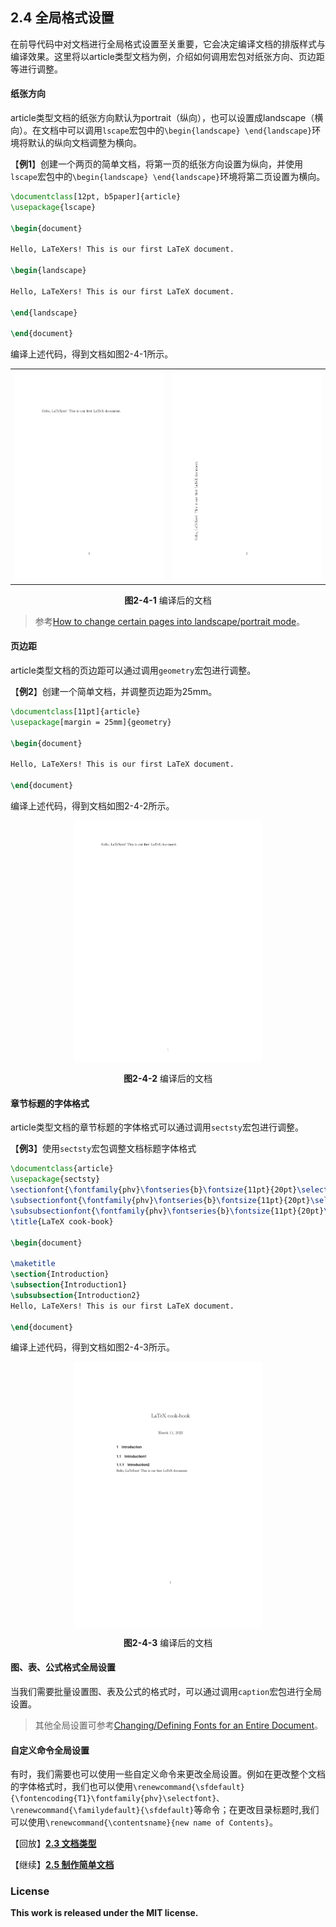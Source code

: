 ## 2.4 全局格式设置

在前导代码中对文档进行全局格式设置至关重要，它会决定编译文档的排版样式与编译效果。这里将以article类型文档为例，介绍如何调用宏包对纸张方向、页边距等进行调整。

#### 纸张方向

article类型文档的纸张方向默认为portrait（纵向），也可以设置成landscape（横向）。在文档中可以调用`lscape`宏包中的`\begin{landscape} \end{landscape}`环境将默认的纵向文档调整为横向。

【**例1**】创建一个两页的简单文档，将第一页的纸张方向设置为纵向，并使用`lscape`宏包中的`\begin{landscape} \end{landscape}`环境将第二页设置为横向。

```tex
\documentclass[12pt, b5paper]{article}
\usepackage{lscape}

\begin{document}

Hello, LaTeXers! This is our first LaTeX document.

\begin{landscape}

Hello, LaTeXers! This is our first LaTeX document.

\end{landscape}

\end{document}
```

编译上述代码，得到文档如图2-4-1所示。

<p align="center">
<table>
<tr>
<td><img align="middle" src="docs/latex/chapter-2/graphics/example2_4_1_1.png" width="300"></td>
<td><img align="middle" src="docs/latex/chapter-2/graphics/example2_4_1_2.png" width="300"></td>
</tr>
</table>
</p>

<center><b>图2-4-1</b> 编译后的文档</center>


> 参考[How to change certain pages into landscape/portrait mode](https://tex.stackexchange.com/q/337/227605)。

#### 页边距

article类型文档的页边距可以通过调用`geometry`宏包进行调整。

【**例2**】创建一个简单文档，并调整页边距为25mm。

```tex
\documentclass[11pt]{article}
\usepackage[margin = 25mm]{geometry}

\begin{document}

Hello, LaTeXers! This is our first LaTeX document.

\end{document}
```
编译上述代码，得到文档如图2-4-2所示。

<p align="center">
<img align="middle" src="docs/latex/chapter-2/graphics/example2_4_21.png" width="300" />
</p>

<center><b>图2-4-2</b> 编译后的文档</center>


#### 章节标题的字体格式

article类型文档的章节标题的字体格式可以通过调用`sectsty`宏包进行调整。

【**例3**】使用`sectsty`宏包调整文档标题字体格式

```tex
\documentclass{article}
\usepackage{sectsty}
\sectionfont{\fontfamily{phv}\fontseries{b}\fontsize{11pt}{20pt}\selectfont} %一级标题字体格式设置
\subsectionfont{\fontfamily{phv}\fontseries{b}\fontsize{11pt}{20pt}\selectfont} %二级标题字体格式设置
\subsubsectionfont{\fontfamily{phv}\fontseries{b}\fontsize{11pt}{20pt}\selectfont} %三级标题字体格式设置
\title{LaTeX cook-book}

\begin{document}

\maketitle
\section{Introduction}
\subsection{Introduction1}
\subsubsection{Introduction2}
Hello, LaTeXers! This is our first LaTeX document.

\end{document}
```

编译上述代码，得到文档如图2-4-3所示。

<p align="center">
<img align="middle" src="docs/latex/chapter-2/graphics/example2_4_31.png" width="300" />
</p>

<center><b>图2-4-3</b> 编译后的文档</center>

#### 图、表、公式格式全局设置

当我们需要批量设置图、表及公式的格式时，可以通过调用`caption`宏包进行全局设置。

> 其他全局设置可参考[Changing/Defining Fonts for an Entire Document](https://latex.org/forum/viewtopic.php?f=44&t=3994)。

#### 自定义命令全局设置

有时，我们需要也可以使用一些自定义命令来更改全局设置。例如在更改整个文档的字体格式时，我们也可以使用`\renewcommand{\sfdefault}{\fontencoding{T1}\fontfamily{phv}\selectfont}、\renewcommand{\familydefault}{\sfdefault}`等命令；在更改目录标题时,我们可以使用`\renewcommand{\contentsname}{new name of Contents}`。




【回放】[**2.3 文档类型**](https://nbviewer.jupyter.org/github/xinychen/latex-cookbook/blob/main/chapter-2/section3.ipynb)

【继续】[**2.5 制作简单文档**](https://nbviewer.jupyter.org/github/xinychen/latex-cookbook/blob/main/chapter-2/section5.ipynb)

### License

<div class="alert alert-block alert-danger">
<b>This work is released under the MIT license.</b>
</div>
